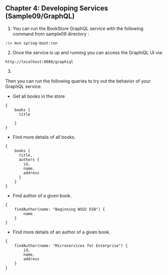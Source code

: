 ## Chapter 4: Developing Services (Sample09/GraphQL)
  

1. You can run the BookStore GraphQL service with the following command from sample09 directory :

``` 
:\> mvn spring-boot:run
```

2. Once the service is up and running you can access the GraphiQL UI via:

```
http://localhost:8080/graphiql
```

3. 
Then you can run the following queries to try out the behavior of your GraphQL service. 

- Get all books in the store

``` 
{
    books {
      title
      
    }
}
```

- Find more details of all books. 
```
{
    books {
      title, 
      authors {
        id,
        name, 
        address
      }
    }
}

```

- Find author of a given book. 
``` 
{
    findAuthor(name: "Beginning WSO2 ESB") {
        name
    }
}

```
- Find more details of an author of a given book. 

``` 
{
    findAuthor(name: "Microservices for Enterprise") {
        id, 
        name,
        address
    }
}
```


